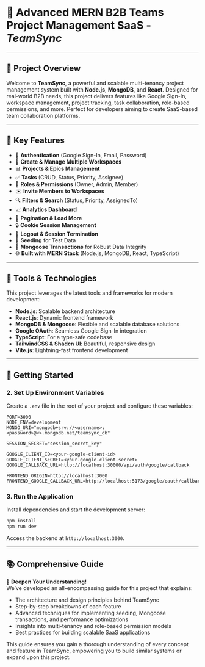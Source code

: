 # 🌟 Advanced MERN B2B Teams Project Management SaaS - *TeamSync*  

---

## 📌 Project Overview  

Welcome to **TeamSync**, a powerful and scalable multi-tenancy project management system built with **Node.js**, **MongoDB**, and **React**. Designed for real-world B2B needs, this project delivers features like Google Sign-In, workspace management, project tracking, task collaboration, role-based permissions, and more. Perfect for developers aiming to create SaaS-based team collaboration platforms.  

---

## 🌟 Key Features  

- 🔐 **Authentication** (Google Sign-In, Email, Password)  
- 🏢 **Create & Manage Multiple Workspaces**  
- 📊 **Projects & Epics Management**  
- ✅ **Tasks** (CRUD, Status, Priority, Assignee)  
- 👥 **Roles & Permissions** (Owner, Admin, Member)  
- ✉️ **Invite Members to Workspaces**  
- 🔍 **Filters & Search** (Status, Priority, AssignedTo)  
- 📈 **Analytics Dashboard**  
- 📅 **Pagination & Load More**  
- 🔒 **Cookie Session Management**  
- 🚪 **Logout & Session Termination**  
- 🌱 **Seeding** for Test Data  
- 💾 **Mongoose Transactions** for Robust Data Integrity  
- 🌐 **Built with MERN Stack** (Node.js, MongoDB, React, TypeScript)  

---

## 🚀 Tools & Technologies  

This project leverages the latest tools and frameworks for modern development:  

- **Node.js**: Scalable backend architecture  
- **React.js**: Dynamic frontend framework  
- **MongoDB & Mongoose**: Flexible and scalable database solutions  
- **Google OAuth**: Seamless Google Sign-In integration  
- **TypeScript**: For a type-safe codebase  
- **TailwindCSS & Shadcn UI**: Beautiful, responsive design  
- **Vite.js**: Lightning-fast frontend development  

---

## 🔄 Getting Started  

### 2. Set Up Environment Variables  

Create a `.env` file in the root of your project and configure these variables:  

```plaintext  
PORT=3000
NODE_ENV=development
MONGO_URI="mongodb+srv://<username>:<password>@<>.mongodb.net/teamsync_db"  

SESSION_SECRET="session_secret_key"

GOOGLE_CLIENT_ID=<your-google-client-id>  
GOOGLE_CLIENT_SECRET=<your-google-client-secret>  
GOOGLE_CALLBACK_URL=http://localhost:30000/api/auth/google/callback

FRONTEND_ORIGIN=http://localhost:3000
FRONTEND_GOOGLE_CALLBACK_URL=http://localhost:5173/google/oauth/callback
```  

### 3. Run the Application  

Install dependencies and start the development server:  

```bash  
npm install  
npm run dev  
```  

Access the backend at `http://localhost:3000`.  

---

## 📚 Comprehensive Guide  

**🚀 Deepen Your Understanding!**  
We’ve developed an all-encompassing guide for this project that explains:  

- The architecture and design principles behind TeamSync  
- Step-by-step breakdowns of each feature  
- Advanced techniques for implementing seeding, Mongoose transactions, and performance optimizations  
- Insights into multi-tenancy and role-based permission models  
- Best practices for building scalable SaaS applications  

This guide ensures you gain a thorough understanding of every concept and feature in TeamSync, empowering you to build similar systems or expand upon this project.  